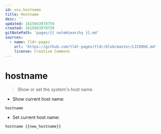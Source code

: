 ```yaml
---
id: osx.hostname
title: Hostname
desc: ''
updated: 1615663978759
created: 1615663978759
gitNotePath: 'pages/{{ noteHiearchy }}.md'
sources:
  - name: tldr-pages
    url: 'https://github.com/tldr-pages/tldr/blob/master/LICENSE.md'
    license: Creative Commons
---
```

# hostname

> Show or set the system's host name.

- Show current host name:

`hostname`

- Set current host name:

`hostname {{new_hostname}}`

